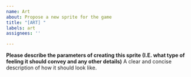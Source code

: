 ```yaml
---
name: Art
about: Propose a new sprite for the game
title: "[ART] "
labels: art
assignees: ''

---
```


**Please describe the parameters of creating this sprite (I.E. what type of feeling it should convey and any other details)**
A clear and concise description of how it should look like.
